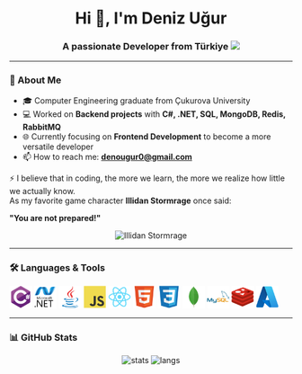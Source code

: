 <h1 align="center">Hi 👋, I'm Deniz Uğur</h1>
<h3 align="center">A passionate Developer from Türkiye <img src="https://em-content.zobj.net/thumbs/240/apple/354/flag-turkey_1f1f9-1f1f7.png" width="25"/> </h3>




---

### 🚀 About Me  
- 🎓 Computer Engineering graduate from Çukurova University  
- 💻 Worked on **Backend projects** with **C#, .NET, SQL, MongoDB, Redis, RabbitMQ**  
- 🌐 Currently focusing on **Frontend Development** to become a more versatile developer   
- 📫 How to reach me: **denougur0@gmail.com**  

⚡ I believe that in coding, the more we learn, the more we realize how little we actually know.  
As my favorite game character **Illidan Stormrage** once said:  

**"You are not prepared!"**  

<p align="center">
  <img src="https://media.giphy.com/media/kFFDDH6Fr0gK4/giphy.gif" width="400" alt="Illidan Stormrage">
</p>

---

### 🛠️ Languages & Tools  
<p align="left">
  <img src="https://raw.githubusercontent.com/devicons/devicon/master/icons/csharp/csharp-original.svg" alt="csharp" width="40" height="40"/>
  <img src="https://raw.githubusercontent.com/devicons/devicon/master/icons/dot-net/dot-net-original-wordmark.svg" alt="dotnet" width="40" height="40"/>
  <img src="https://raw.githubusercontent.com/devicons/devicon/master/icons/java/java-original.svg" alt="java" width="40" height="40"/>
  <img src="https://raw.githubusercontent.com/devicons/devicon/master/icons/javascript/javascript-original.svg" alt="javascript" width="40" height="40"/>
  <img src="https://raw.githubusercontent.com/devicons/devicon/master/icons/react/react-original.svg" alt="react" width="40" height="40"/>
  <img src="https://raw.githubusercontent.com/devicons/devicon/master/icons/html5/html5-original.svg" alt="html5" width="40" height="40"/>
  <img src="https://raw.githubusercontent.com/devicons/devicon/master/icons/css3/css3-original.svg" alt="css3" width="40" height="40"/>
  <img src="https://raw.githubusercontent.com/devicons/devicon/master/icons/mongodb/mongodb-original.svg" alt="mongodb" width="40" height="40"/>
  <img src="https://raw.githubusercontent.com/devicons/devicon/master/icons/mysql/mysql-original-wordmark.svg" alt="mysql" width="40" height="40"/>
  <img src="https://raw.githubusercontent.com/devicons/devicon/master/icons/redis/redis-original.svg" alt="redis" width="40" height="40"/>
  <img src="https://raw.githubusercontent.com/devicons/devicon/master/icons/azure/azure-original.svg" alt="azure" width="40" height="40"/>
</p>

---

### 📊 GitHub Stats  
<p align="center">
  <img src="https://github-readme-stats.vercel.app/api?username=denizugur&show_icons=true&theme=radical" alt="stats" height="150"/>
  <img src="https://github-readme-stats.vercel.app/api/top-langs/?username=denizugur&layout=compact&theme=radical" alt="langs" height="150"/>
</p>
